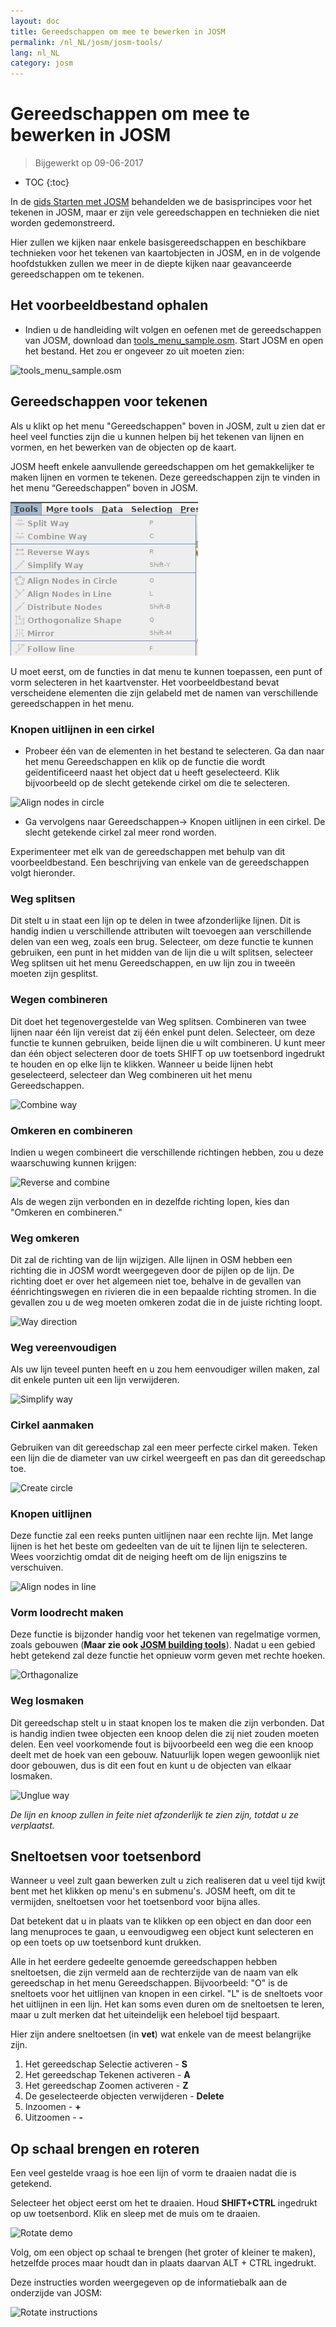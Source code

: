 ```yaml
---
layout: doc
title: Gereedschappen om mee te bewerken in JOSM
permalink: /nl_NL/josm/josm-tools/
lang: nl_NL
category: josm
---
```


Gereedschappen om mee te bewerken in JOSM
==================

> Bijgewerkt op 09-06-2017  

- TOC
{:toc}

In de [gids Starten met JOSM](/nl_NL/josm/start-josm/) behandelden we de basisprincipes voor het tekenen in JOSM, maar er zijn vele gereedschappen en technieken die niet worden gedemonstreerd.

Hier zullen we kijken naar enkele basisgereedschappen en beschikbare technieken voor het tekenen van kaartobjecten  in JOSM, en in de volgende hoofdstukken zullen we meer in de diepte kijken naar geavanceerde gereedschappen om te tekenen.

Het voorbeeldbestand ophalen
-------------------

- Indien u de handleiding wilt volgen en oefenen met de gereedschappen van JOSM, download dan [tools_menu_sample.osm](/files/tools_menu_sample.osm). Start JOSM en open het bestand. Het zou er ongeveer zo uit moeten zien:

![tools_menu_sample.osm][]

Gereedschappen voor tekenen
-------------

Als u klikt op het menu "Gereedschappen" boven in JOSM, zult u zien dat er heel veel functies zijn die u kunnen helpen bij het tekenen van lijnen en vormen, en het bewerken van de objecten op de kaart.

JOSM heeft enkele aanvullende gereedschappen om het gemakkelijker te maken lijnen en vormen te tekenen. Deze gereedschappen zijn te vinden in het menu “Gereedschappen” boven in JOSM.

![Tools menu][]

U moet eerst, om de functies in dat menu te kunnen toepassen, een punt of vorm selecteren in het kaartvenster. Het voorbeeldbestand bevat verscheidene elementen die zijn gelabeld met de namen van verschillende gereedschappen in het menu.

### Knopen uitlijnen in een cirkel  

- Probeer één van de elementen in het bestand te selecteren. Ga dan naar het menu Gereedschappen en klik op de functie die wordt geïdentificeerd naast het object dat u heeft geselecteerd. Klik bijvoorbeeld op de slecht getekende cirkel om die te selecteren.

![Align nodes in circle][]

-   Ga vervolgens naar Gereedschappen-> Knopen uitlijnen in een cirkel. De slecht getekende cirkel zal meer rond worden.

Experimenteer met elk van de gereedschappen met behulp van dit voorbeeldbestand. Een beschrijving van enkele van de gereedschappen volgt hieronder.

### Weg splitsen  

Dit stelt u in staat een lijn op te delen in twee afzonderlijke lijnen. Dit is handig indien u verschillende attributen wilt toevoegen aan verschillende delen van een weg, zoals een brug. Selecteer, om deze functie te kunnen gebruiken, een punt in het midden van de lijn die u wilt splitsen, selecteer Weg splitsen uit het menu Gereedschappen, en uw lijn zou in tweeën moeten zijn gesplitst.


### Wegen combineren 

Dit doet het tegenovergestelde van Weg splitsen. Combineren van twee lijnen naar één lijn vereist dat zij één enkel punt delen. Selecteer, om deze functie te kunnen gebruiken, beide lijnen die u wilt combineren. U kunt meer dan één object selecteren door de toets SHIFT op uw toetsenbord ingedrukt te houden en op elke lijn te klikken. Wanneer u beide lijnen hebt geselecteerd, selecteer dan Weg combineren uit het menu Gereedschappen.

![Combine way][]


### Omkeren en combineren  

Indien u wegen combineert die verschillende richtingen hebben, zou u deze waarschuwing kunnen krijgen:

![Reverse and combine][]

Als de wegen zijn verbonden en in dezelfde richting lopen, kies dan "Omkeren en combineren."


### Weg omkeren

Dit zal de richting van de lijn wijzigen. Alle lijnen in OSM hebben een richting die in JOSM wordt weergegeven door de pijlen op de lijn. De richting doet er over het algemeen niet toe, behalve in de gevallen van éénrichtingswegen en rivieren die in een bepaalde richting stromen. In die gevallen zou u de weg moeten omkeren zodat die in de juiste richting loopt.

![Way direction][]

### Weg vereenvoudigen

Als uw lijn teveel punten heeft en u zou hem eenvoudiger willen maken, zal dit enkele punten uit een lijn verwijderen.

![Simplify way][]


### Cirkel aanmaken

Gebruiken van dit gereedschap zal een meer perfecte cirkel maken. Teken een lijn die de diameter van uw cirkel weergeeft en pas dan dit gereedschap toe.

![Create circle][]


### Knopen uitlijnen

Deze functie zal een reeks punten uitlijnen naar een rechte lijn.  Met lange lijnen is het het beste om gedeelten van de uit te lijnen lijn te selecteren. Wees voorzichtig omdat dit de neiging heeft om de lijn enigszins te verschuiven.

![Align nodes in line][]

### Vorm loodrecht maken

Deze functie is bijzonder handig voor het tekenen van regelmatige vormen, zoals gebouwen (**Maar zie ook [JOSM building tools](/nl_NL/josm/josm-more-plugins/)**). Nadat u een gebied hebt getekend zal deze functie het opnieuw vorm geven met rechte hoeken.

![Orthagonalize][]


### Weg losmaken

Dit gereedschap stelt u in staat knopen los te maken die zijn verbonden. Dat is handig indien twee objecten een knoop delen die zij niet zouden moeten delen. Een veel voorkomende fout is bijvoorbeeld een weg die een knoop deelt met de hoek van een gebouw. Natuurlijk lopen wegen gewoonlijk niet door gebouwen, dus is dit een fout en kunt u de objecten van elkaar losmaken.

![Unglue way][]

*De lijn en knoop zullen in feite niet afzonderlijk te zien zijn, totdat u ze verplaatst.*

Sneltoetsen voor toetsenbord
------------------

Wanneer u veel zult gaan bewerken zult u zich realiseren dat u veel tijd kwijt bent met het klikken op menu's en submenu's. JOSM heeft, om dit te vermijden, sneltoetsen voor het toetsenbord voor bijna alles.

Dat betekent dat u in plaats van te klikken op een object en dan door een lang menuproces te gaan, u eenvoudigweg een object kunt selecteren en op een toets op uw toetsenbord kunt drukken.

Alle in het eerdere gedeelte genoemde gereedschappen hebben sneltoetsen, die zijn vermeld aan de rechterzijde van de naam van elk gereedschap in het menu Gereedschappen. Bijvoorbeeld: "O" is de 
sneltoets voor het uitlijnen van knopen in een cirkel. "L" is de sneltoets voor het uitlijnen in een lijn. Het kan soms even duren om de sneltoetsen te leren, maar u zult merken dat het
uiteindelijk een heleboel tijd bespaart.

Hier zijn andere sneltoetsen (in **vet**) wat enkele van de meest belangrijke zijn.

1.  Het gereedschap Selectie activeren - **S**
2.  Het gereedschap Tekenen activeren - **A**
3.  Het gereedschap Zoomen activeren - **Z**
4.  De geselecteerde objecten verwijderen - **Delete**
5.  Inzoomen - **+**
6.  Uitzoomen - **-**


Op schaal brengen en roteren
----------------

Een veel gestelde vraag is hoe een lijn of vorm te draaien nadat die is getekend.

Selecteer het object eerst om het te draaien. Houd **SHIFT+CTRL** ingedrukt op uw toetsenbord. Klik en sleep met de muis om te draaien.

![Rotate demo][]

Volg, om een object op schaal te brengen (het groter of kleiner te maken), hetzelfde proces maar houdt dan in plaats daarvan ALT + CTRL ingedrukt.

Deze instructies worden weergegeven op de informatiebalk aan de onderzijde van JOSM:

![Rotate instructions][]




[tools_menu_sample.osm]: /images/josm/tools-menu-sample-file.png
[Tools menu]: /images/josm/tools-menu.png
[Align nodes in circle]: /images/josm/align-nodes-in-circle.png
[Combine way]: /images/josm/combine-way.png
[Reverse and combine]: /images/josm/reverse-and-combine.png
[Way direction]: /images/josm/way-direction.png
[Simplify way]: /images/josm/simplify-way.png
[Create circle]: /images/josm/create-circle.png
[Align nodes in line]: /images/josm/align-nodes-in-line.png
[Orthagonalize]: /images/josm/orthagonalize.png
[Unglue way]: /images/josm/unglue-way.png
[Keyboard S]: /images/josm/keyboard-s.png
[Keyboard A]: /images/josm/keyboard-a.png
[Keyboard Z]: /images/josm/keyboard-z.png
[Keyboard Del]: /images/josm/keyboard-del.png
[Keyboard plus]: /images/josm/keyboard-plus.png
[Keyboard minus]: /images/josm/keyboard-minus.png
[Rotate demo]: /images/josm/rotate-demo.png
[Rotate instructions]: /images/josm/rotate-instructions.png